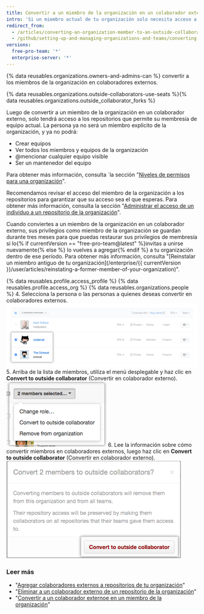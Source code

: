 ```yaml
---
title: Convertir a un miembro de la organización en un colaborador externo
intro: 'Si un miembro actual de tu organización solo necesita acceso a determinados repositorios, como consultores o empleados temporales, puedes convertirlo en un *colaborador externo".'
redirect_from:
  - /articles/converting-an-organization-member-to-an-outside-collaborator
  - /github/setting-up-and-managing-organizations-and-teams/converting-an-organization-member-to-an-outside-collaborator
versions:
  free-pro-team: '*'
  enterprise-server: '*'
---
```

{% data reusables.organizations.owners-and-admins-can %} convertir a los miembros de la organización en colaboradores externos.

{% data reusables.organizations.outside-collaborators-use-seats %}{% data reusables.organizations.outside_collaborator_forks %}

Luego de convertir a un miembro de la organización en un colaborador externo, solo tendrá acceso a los repositorios que permite su membresía de equipo actual. La persona ya no será un miembro explícito de la organización, y ya no podrá:

- Crear equipos
- Ver todos los miembros y equipos de la organización
- @mencionar cualquier equipo visible
- Ser un mantenedor del equipo

Para obtener más información, consulta ´la sección "[Niveles de permisos para una organización](/github/setting-up-and-managing-organizations-and-teams/permission-levels-for-an-organization)".

Recomendamos revisar el acceso del miembro de la organización a los repositorios para garantizar que su acceso sea el que esperas. Para obtener más información, consulta la sección "[Administrar el acceso de un individuo a un repositorio de la organización](/articles/managing-an-individual-s-access-to-an-organization-repository)".

Cuando conviertes a un miembro de la organización en un colaborador externo, sus privilegios como miembro de la organización se guardan durante tres meses para que puedas restaurar sus privilegios de membresía si lo{% if currentVersion == "free-pro-team@latest" %}invitas a unirse nuevamente{% else %} lo vuelves a agregar{% endif %} a tu organización dentro de ese período. Para obtener más información, consulta "[Reinstalar un miembro antiguo de tu organización](/enterprise/{{ currentVersion }}/user/articles/reinstating-a-former-member-of-your-organization)".

{% data reusables.profile.access_profile %}
{% data reusables.profile.access_org %}
{% data reusables.organizations.people %}
4. Selecciona la persona o las personas a quienes deseas convertir en colaboradores externos. ![Lista de miembros con dos miembros seleccionados](/assets/images/help/teams/list-of-members-selected-bulk.png)
5. Arriba de la lista de miembros, utiliza el menú desplegable y haz clic en **Convert to outside collaborator** (Convertir en colaborador externo). ![Menú desplegable con la opción para convertir miembros en colaboradores externos](/assets/images/help/teams/user-bulk-management-options.png)
6. Lee la información sobre cómo convertir miembros en colaboradores externos, luego haz clic en **Convert to outside collaborator** (Convertir en colaborador externo). ![Información sobre permisos de colaboradores externos y botón Convert to outside collaborators (Convertir en colaboradores externos)](/assets/images/help/teams/confirm-outside-collaborator-bulk.png)

### Leer más

- "[Agregar colaboradores externos a repositorios de tu organización](/articles/adding-outside-collaborators-to-repositories-in-your-organization)"
- "[Eliminar a un colaborador externo de un repositorio de la organización](/articles/removing-an-outside-collaborator-from-an-organization-repository)"
- "[Convertir a un colaborador externoe en un miembro de la organización](/articles/removing-an-outside-collaborator-from-an-organization-repository)"
